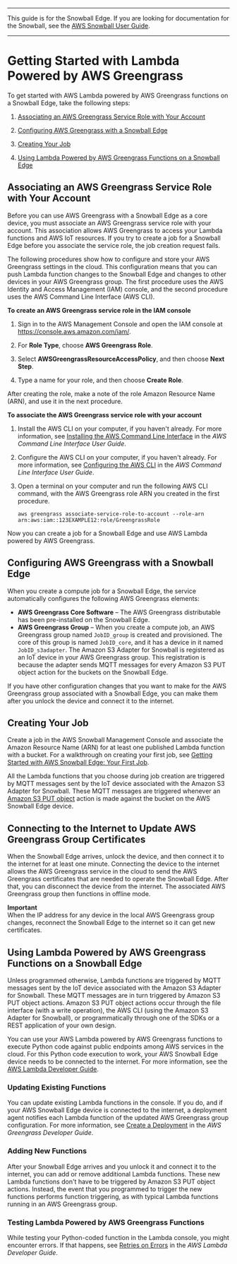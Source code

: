 --------

This guide is for the Snowball Edge\. If you are looking for documentation for the Snowball, see the [AWS Snowball User Guide](http://docs.aws.amazon.com/snowball/latest/ug/whatissnowball.html)\.

--------

# Getting Started with Lambda Powered by AWS Greengrass<a name="function-getting-started-old"></a>

To get started with AWS Lambda powered by AWS Greengrass functions on a Snowball Edge, take the following steps:

1. [Associating an AWS Greengrass Service Role with Your Account](#gg-associate-role-old)

1. [Configuring AWS Greengrass with a Snowball Edge](#gg-config-old)

1. [Creating Your Job](#function-create-job-old)

1. [Using Lambda Powered by AWS Greengrass Functions on a Snowball Edge](#use-functions-old)

## Associating an AWS Greengrass Service Role with Your Account<a name="gg-associate-role-old"></a>

Before you can use AWS Greengrass with a Snowball Edge as a core device, you must associate an AWS Greengrass service role with your account\. This association allows AWS Greengrass to access your Lambda functions and AWS IoT resources\. If you try to create a job for a Snowball Edge before you associate the service role, the job creation request fails\.

The following procedures show how to configure and store your AWS Greengrass settings in the cloud\. This configuration means that you can push Lambda function changes to the Snowball Edge and changes to other devices in your AWS Greengrass group\. The first procedure uses the AWS Identity and Access Management \(IAM\) console, and the second procedure uses the AWS Command Line Interface \(AWS CLI\)\. 

**To create an AWS Greengrass service role in the IAM console**

1. Sign in to the AWS Management Console and open the IAM console at [https://console\.aws\.amazon\.com/iam/](https://console.aws.amazon.com/iam/)\.

1. For **Role Type**, choose **AWS Greengrass Role**\.

1. Select **AWSGreengrassResourceAccessPolicy**, and then choose **Next Step**\.

1. Type a name for your role, and then choose **Create Role**\.

After creating the role, make a note of the role Amazon Resource Name \(ARN\), and use it in the next procedure\.

**To associate the AWS Greengrass service role with your account**

1. Install the AWS CLI on your computer, if you haven't already\. For more information, see [Installing the AWS Command Line Interface](http://docs.aws.amazon.com/cli/latest/userguide/installing.html) in the *AWS Command Line Interface User Guide*\.

1. Configure the AWS CLI on your computer, if you haven't already\. For more information, see [Configuring the AWS CLI](http://docs.aws.amazon.com/cli/latest/userguide/cli-chap-getting-started.html) in the *AWS Command Line Interface User Guide*\.

1. Open a terminal on your computer and run the following AWS CLI command, with the AWS Greengrass role ARN you created in the first procedure\.

   ```
   aws greengrass associate-service-role-to-account --role-arn arn:aws:iam::123EXAMPLE12:role/GreengrassRole
   ```

Now you can create a job for a Snowball Edge and use AWS Lambda powered by AWS Greengrass\.

## Configuring AWS Greengrass with a Snowball Edge<a name="gg-config-old"></a>

When you create a compute job for a Snowball Edge, the service automatically configures the following AWS Greengrass elements:
+ **AWS Greengrass Core Software** – The AWS Greengrass distributable has been pre\-installed on the Snowball Edge\.
+ **AWS Greengrass Group** – When you create a compute job, an AWS Greengrass group named `JobID_group` is created and provisioned\. The core of this group is named `JobID_core`, and it has a device in it named `JobID_s3adapter`\. The Amazon S3 Adapter for Snowball is registered as an IoT device in your AWS Greengrass group\. This registration is because the adapter sends MQTT messages for every Amazon S3 PUT object action for the buckets on the Snowball Edge\.

If you have other configuration changes that you want to make for the AWS Greengrass group associated with a Snowball Edge, you can make them after you unlock the device and connect it to the internet\.

## Creating Your Job<a name="function-create-job-old"></a>

Create a job in the AWS Snowball Management Console and associate the Amazon Resource Name \(ARN\) for at least one published Lambda function with a bucket\. For a walkthrough on creating your first job, see [Getting Started with AWS Snowball Edge: Your First Job](common-get-start.md)\. 

All the Lambda functions that you choose during job creation are triggered by MQTT messages sent by the IoT device associated with the Amazon S3 Adapter for Snowball\. These MQTT messages are triggered whenever an [Amazon S3 PUT object](http://docs.aws.amazon.com/AmazonS3/latest/API/RESTObjectPUT.html) action is made against the bucket on the AWS Snowball Edge device\.

## Connecting to the Internet to Update AWS Greengrass Group Certificates<a name="function-update-certs-old"></a>

When the Snowball Edge arrives, unlock the device, and then connect it to the internet for at least one minute\. Connecting the device to the internet allows the AWS Greengrass service in the cloud to send the AWS Greengrass certificates that are needed to operate the Snowball Edge\. After that, you can disconnect the device from the internet\. The associated AWS Greengrass group then functions in offline mode\.

**Important**  
When the IP address for any device in the local AWS Greengrass group changes, reconnect the Snowball Edge to the internet so it can get new certificates\.

## Using Lambda Powered by AWS Greengrass Functions on a Snowball Edge<a name="use-functions-old"></a>

Unless programmed otherwise, Lambda functions are triggered by MQTT messages sent by the IoT device associated with the Amazon S3 Adapter for Snowball\. These MQTT messages are in turn triggered by Amazon S3 PUT object actions\. Amazon S3 PUT object actions occur through the file interface \(with a write operation\), the AWS CLI \(using the Amazon S3 Adapter for Snowball\), or programmatically through one of the SDKs or a REST application of your own design\.

You can use your AWS Lambda powered by AWS Greengrass functions to execute Python code against public endpoints among AWS services in the cloud\. For this Python code execution to work, your AWS Snowball Edge device needs to be connected to the internet\. For more information, see the [AWS Lambda Developer Guide](http://docs.aws.amazon.com/lambda/latest/dg/)\.

### Updating Existing Functions<a name="update-functions-old"></a>

You can update existing Lambda functions in the console\. If you do, and if your AWS Snowball Edge device is connected to the internet, a deployment agent notifies each Lambda function of the updated AWS Greengrass group configuration\. For more information, see [Create a Deployment](http://docs.aws.amazon.com/lambda/latest/dg/create-deployment.html) in the *AWS Greengrass Developer Guide*\.

### Adding New Functions<a name="add-new-functions-old"></a>

After your Snowball Edge arrives and you unlock it and connect it to the internet, you can add or remove additional Lambda functions\. These new Lambda functions don't have to be triggered by Amazon S3 PUT object actions\. Instead, the event that you programmed to trigger the new functions performs function triggering, as with typical Lambda functions running in an AWS Greengrass group\. 

### Testing Lambda Powered by AWS Greengrass Functions<a name="testing-functions-old"></a>

While testing your Python\-coded function in the Lambda console, you might encounter errors\. If that happens, see [Retries on Errors](http://docs.aws.amazon.com/lambda/latest/dg/retries-on-errors.html) in the *AWS Lambda Developer Guide*\.
